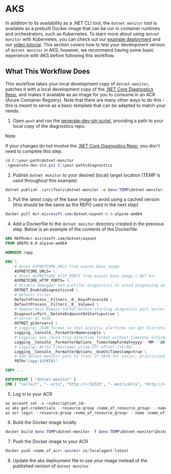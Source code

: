 # AKS

In addition to its availability as a .NET CLI tool, the `dotnet monitor` tool is available as a prebuilt Docker image that can be run in container runtimes and orchestrators, such as Kubernetes. To learn more about using `dotnet monitor` with Kubernetes, you can check out our [example deployment](https://github.com/dotnet/dotnet-monitor/blob/main/documentation/kubernetes.md) and our [video tutorial](https://github.com/dotnet/dotnet-monitor/tree/main/samples/AKS_Tutorial). This section covers how to test your development version of `dotnet monitor` in AKS; however, we recommend having some basic experience with AKS before following this workflow.

## What This Workflow Does

This workflow takes your local development copy of `dotnet-monitor`, patches it with a local development copy of the [.NET Core Diagnostics Repo](https://github.com/dotnet/diagnostics#net-core-diagnostics-repo), and makes it available as an image for you to consume in an ACR (Azure Container Registry). Note that there are many other ways to do this - this is meant to serve as a basic template that can be adapted to match your needs.

1. Open `pwsh` and run the [generate-dev-sln script](https://github.com/dotnet/dotnet-monitor/blob/cd505c19acbea28dc8d9aff84908ced335911801/generate-dev-sln.ps1), providing a path to your local copy of the diagnostics repo.

> [!NOTE]
> If your changes do not involve the [.NET Core Diagnostics Repo](https://github.com/dotnet/diagnostics#net-core-diagnostics-repo), you don't need to complete this step.

```ps1
cd C:\your-path\dotnet-monitor
.\generate-dev-sln.ps1 C:\your-path\diagnostics
```

2. Publish `dotnet monitor` to your desired (local) target location (TEMP is used throughout this example)

```ps1
dotnet publish .\src\Tools\dotnet-monitor -o $env:TEMP\dotnet-monitor -c Release -f net8.0
```

3. Pull the latest copy of the base image to avoid using a cached version (this should be the same as the REPO used in the next step)

```ps1
docker pull mcr.microsoft.com/dotnet/aspnet:8.0-alpine-amd64
```

4. Add a Dockerfile to the `dotnet monitor` directory created in the previous step. Below is an example of the contents of the Dockerfile:

```dockerfile
ARG REPO=mcr.microsoft.com/dotnet/aspnet
FROM $REPO:8.0-alpine-amd64

WORKDIR /app

ENV \
    # Unset ASPNETCORE_URLS from aspnet base image
    ASPNETCORE_URLS= \
    # Unset ASPNETCORE_HTTP_PORTS from aspnet base image (.NET 8+)
    ASPNETCORE_HTTP_PORTS= \
    # Disable debugger and profiler diagnostics to avoid diagnosing self.
    DOTNET_EnableDiagnostics=0 \
    # Default Filter
    DefaultProcess__Filters__0__Key=ProcessId \
    DefaultProcess__Filters__0__Value=1 \
    # Remove Unix Domain Socket before starting diagnostic port server
    DiagnosticPort__DeleteEndpointOnStartup=true \
    # Server GC mode
    DOTNET_gcServer=1 \
    # Logging: JSON format so that analytic platforms can get discrete entry information
    Logging__Console__FormatterName=simple \
    # Logging: Use round-trip date/time format without timezone information (always logged in UTC)
    Logging__Console__FormatterOptions__TimestampFormat=yyyy'-'MM'-'dd'T'HH':'mm':'ss'.'fffffff'Z' \
    # Logging: Write timestamps using UTC offset (+0:00)
    Logging__Console__FormatterOptions__UseUtcTimestamp=true \
    # Add dotnet-monitor path to front of PATH for easier, prioritized execution
    PATH="/app:${PATH}"

COPY . .

ENTRYPOINT [ "dotnet-monitor" ]
CMD [ "collect", "--urls", "http://+:52323", "--metricUrls", "http://+:52325" ]

```

5. Log in to your ACR

```ps1
az account set -s <subscription_id>
az aks get-credentials --resource-group <name_of_resource_group> --name <name_of_aks>
az acr login --resource-group <name_of_resource_group> --name <name_of_acr>
```

6. Build the Docker image locally

```ps1
docker build $env:TEMP\dotnet-monitor -f $env:TEMP\dotnet-monitor\Dockerfile.localagent -t <name_of_acr>.azurecr.io/localagent
```

7. Push the Docker image to your ACR

```ps1
docker push <name_of_acr>.azurecr.io/localagent:latest
```

8. Update the aks deployment file to use your image instead of the published version of `dotnet monitor`
